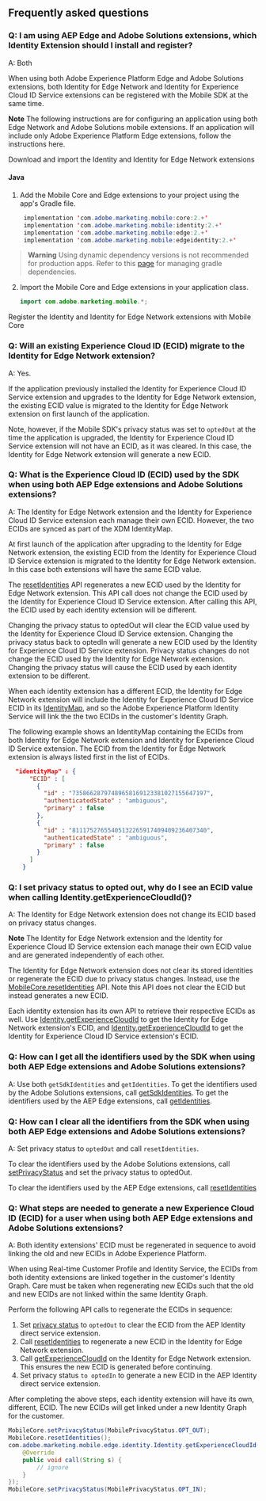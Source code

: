 ## Frequently asked questions

### Q: I am using AEP Edge and Adobe Solutions extensions, which Identity Extension should I install and register?

A: Both

When using both Adobe Experience Platform Edge and Adobe Solutions extensions, both Identity for Edge Network and Identity for Experience Cloud ID Service extensions can be registered with the Mobile SDK at the same time.

**Note** 
The following instructions are for configuring an application using both Edge Network and Adobe Solutions mobile extensions. If an application will include only Adobe Experience Platform Edge extensions, follow the instructions here.

Download and import the Identity and Identity for Edge Network extensions
#### Java
 
1. Add the Mobile Core and Edge extensions to your project using the app's Gradle file.

   ```java
    implementation 'com.adobe.marketing.mobile:core:2.+'
    implementation 'com.adobe.marketing.mobile:identity:2.+'
    implementation 'com.adobe.marketing.mobile:edge:2.+'
    implementation 'com.adobe.marketing.mobile:edgeidentity:2.+'
   ```
> **Warning**
> Using dynamic dependency versions is not recommended for production apps. Refer to this [page](https://github.com/adobe/aepsdk-core-android/blob/main/Documentation/GradleDependencies.md) for managing gradle dependencies.

2. Import the Mobile Core and Edge extensions in your application class.
   
    ```java
    import com.adobe.marketing.mobile.*;
    ```

Register the Identity and Identity for Edge Network extensions with Mobile Core

### Q: Will an existing Experience Cloud ID (ECID) migrate to the Identity for Edge Network extension?

A: Yes.

If the application previously installed the Identity for Experience Cloud ID Service extension and upgrades to the Identity for Edge Network extension, the existing ECID value is migrated to the Identity for Edge Network extension on first launch of the application.

Note, however, if the Mobile SDK's privacy status was set to `optedOut` at the time the application is upgraded, the Identity for Experience Cloud ID Service extension will not have an ECID, as it was cleared. In this case, the Identity for Edge Network extension will generate a new ECID.

### Q: What is the Experience Cloud ID (ECID) used by the SDK when using both AEP Edge extensions and Adobe Solutions extensions?

A: The Identity for Edge Network extension and the Identity for Experience Cloud ID Service extension each manage their own ECID. However, the two ECIDs are synced as part of the XDM IdentityMap.

At first launch of the application after upgrading to the Identity for Edge Network extension, the existing ECID from the Identity for Experience Cloud ID Service extension is migrated to the Identity for Edge Network extension. In this case both extensions will have the same ECID value.

The [resetIdentities](https://github.com/adobe/aepsdk-core-android/blob/main/Documentation/Usage/MobileCore.md) API regenerates a new ECID used by the Identity for Edge Network extension. This API call does not change the ECID used by the Identity for Experience Cloud ID Service extension. After calling this API, the ECID used by each identity extension will be different.

Changing the privacy status to optedOut will clear the ECID value used by the Identity for Experience Cloud ID Service extension. Changing the privacy status back to optedIn will generate a new ECID used by the Identity for Experience Cloud ID Service extension. Privacy status changes do not change the ECID used by the Identity for Edge Network extension. Changing the privacy status will cause the ECID used by each identity extension to be different.

When each identity extension has a different ECID, the Identity for Edge Network extension will include the Identity for Experience Cloud ID Service ECID in its [IdentityMap](api-reference.md), and so the Adobe Experience Platform Identity Service will link the the two ECIDs in the customer's Identity Graph.

The following example shows an IdentityMap containing the ECIDs from both Identity for Edge Network extension and Identity for Experience Cloud ID Service extension. The ECID from the Identity for Edge Network extension is always listed first in the list of ECIDs.

```json
  "identityMap" : {
      "ECID" : [
        {
          "id" : "73586628797489658169123381027155647197",
          "authenticatedState" : "ambiguous",
          "primary" : false
        },
        {
          "id" : "81117527655405132265917409409236407340",
          "authenticatedState" : "ambiguous",
          "primary" : false
        }
      ]
    }
```
### Q: I set privacy status to opted out, why do I see an ECID value when calling Identity.getExperienceCloudId()?

A: The Identity for Edge Network extension does not change its ECID based on privacy status changes.

**Note** 
The Identity for Edge Network extension and the Identity for Experience Cloud ID Service extension each manage their own ECID value and are generated independently of each other.

The Identity for Edge Network extension does not clear its stored identities or regenerate the ECID due to privacy status changes. Instead, use the [MobileCore.resetIdentities](https://github.com/adobe/aepsdk-core-android/blob/main/Documentation/Usage/MobileCore.md) API. Note this API does not clear the ECID but instead generates a new ECID.

Each identity extension has its own API to retrieve their respective ECIDs as well. Use [Identity.getExperienceCloudId](https://github.com/adobe/aepsdk-edge-android/blob/main/Documentation/api-reference.md) to get the Identity for Edge Network extension's ECID, and [Identity.getExperienceCloudId](https://github.com/adobe/aepsdk-core-android/blob/main/Documentation/Usage/Identity.md) to get the Identity for Experience Cloud ID Service extension's ECID.

### Q: How can I get all the identifiers used by the SDK when using both AEP Edge extensions and Adobe Solutions extensions?

A: Use both `getSdkIdentities` and `getIdentities`.
To get the identifiers used by the Adobe Solutions extensions, call [getSdkIdentities](https://github.com/adobe/aepsdk-core-android/blob/main/Documentation/Usage/MobileCore.md).
To get the identifiers used by the AEP Edge extensions, call [getIdentities](api-reference.md).

### Q: How can I clear all the identifiers from the SDK when using both AEP Edge extensions and Adobe Solutions extensions?

A: Set privacy status to `optedOut` and call `resetIdentities`.

To clear the identifiers used by the Adobe Solutions extensions, call [setPrivacyStatus](https://github.com/adobe/aepsdk-core-android/blob/main/Documentation/Usage/MobileCore.md) and set the privacy status to optedOut.

To clear the identifiers used by the AEP Edge extensions, call [resetIdentities](https://github.com/adobe/aepsdk-core-android/blob/main/Documentation/Usage/MobileCore.md)

### Q: What steps are needed to generate a new Experience Cloud ID (ECID) for a user when using both AEP Edge extensions and Adobe Solutions extensions?

A: Both identity extensions' ECID must be regenerated in sequence to avoid linking the old and new ECIDs in Adobe Experience Platform.

When using Real-time Customer Profile and Identity Service, the ECIDs from both identity extensions are linked together in the customer's Identity Graph. Care must be taken when regenerating new ECIDs such that the old and new ECIDs are not linked within the same Identity Graph.

Perform the following API calls to regenerate the ECIDs in sequence:
1. Set [privacy status](https://github.com/adobe/aepsdk-core-android/blob/main/Documentation/Usage/MobileCore.md) to `optedOut` to clear the ECID from the AEP Identity direct service extension.
2. Call [resetIdentities](https://github.com/adobe/aepsdk-core-android/blob/main/Documentation/Usage/MobileCore.md) to regenerate a new ECID in the Identity for Edge Network extension.
3. Call [getExperienceCloudId](api-reference.md) on the Identity for Edge Network extension. This ensures the new ECID is generated before continuing.
4. Set privacy status `to optedIn` to generate a new ECID in the AEP Identity direct service extension.

After completing the above steps, each identity extension will have its own, different, ECID. The new ECIDs will get linked under a new Identity Graph for the customer.

```java
MobileCore.setPrivacyStatus(MobilePrivacyStatus.OPT_OUT);
MobileCore.resetIdentities();
com.adobe.marketing.mobile.edge.identity.Identity.getExperienceCloudId(new AdobeCallback<String>() {
    @Override
    public void call(String s) {
        // ignore
    }
});
MobileCore.setPrivacyStatus(MobilePrivacyStatus.OPT_IN);
```